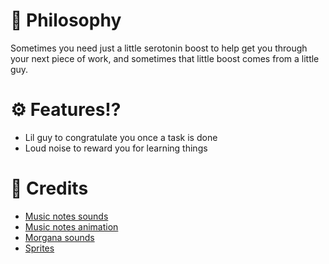 <h1>🔮 Philosophy</h1>
<p>Sometimes you need just a little serotonin boost to help get you through your next piece of work, and sometimes that little boost comes from a little guy.</p>

<h1>⚙ Features!?</h1>
<ul>
<li>Lil guy to congratulate you once a task is done</li> 
<li>Loud noise to reward you for learning things</li>
</ul>
<h1>📜 Credits</h1>
<ul>
<li><a href="https://www.youtube.com/watch?v=thwsv3LU4Ys">Music notes sounds</a></li>
<li><a href="https://www.youtube.com/watch?v=-Ltzr3qt_Q0">Music notes animation </a></li>
<li><a href="https://www.youtube.com/watch?v=JmKmYVuJTS0">Morgana sounds </a> </li>
<li><a href="https://www.spriters-resource.com/ ">Sprites </a> </li>
</ul>